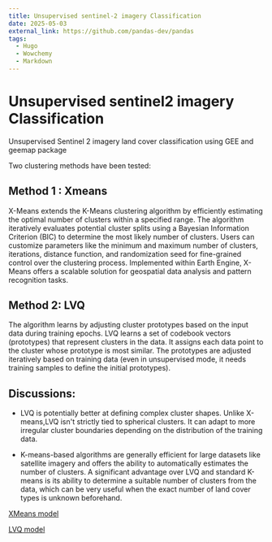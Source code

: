```yaml
---
title: Unsupervised sentinel-2 imagery Classification
date: 2025-05-03
external_link: https://github.com/pandas-dev/pandas
tags:
  - Hugo
  - Wowchemy
  - Markdown
---
```


# Unsupervised sentinel2 imagery Classification
Unsupervised Sentinel 2 imagery land cover classification using GEE and geemap package

Two clustering methods have been tested: 

## Method 1  : Xmeans

X-Means extends the K-Means clustering algorithm by efficiently estimating the optimal number of clusters within a specified range.
The algorithm iteratively evaluates potential cluster splits using a Bayesian Information Criterion (BIC) to determine the most likely number of clusters.
Users can customize parameters like the minimum and maximum number of clusters, iterations, distance function, and randomization seed for fine-grained control over the clustering process.
Implemented within Earth Engine, X-Means offers a scalable solution for geospatial data analysis and pattern recognition tasks.


 ## Method 2: LVQ
 
The algorithm learns by adjusting cluster prototypes based on the input data during training epochs.
LVQ learns a set of codebook vectors (prototypes) that represent clusters in the data. It assigns each data point to the cluster whose prototype is most similar. The prototypes are adjusted iteratively based on training data (even in unsupervised mode, it needs training samples to define the initial prototypes).

## Discussions:

- LVQ is potentially better at defining complex cluster shapes. Unlike X-means,LVQ isn't strictly tied to spherical clusters. It can adapt to more irregular cluster boundaries depending on the distribution of the training data.

-  K-means-based algorithms are generally efficient for large datasets like satellite imagery and offers the ability to automatically estimates the number of clusters. A significant advantage over LVQ and standard K-means is its ability to determine a suitable number of clusters from the data, which can be very useful when the exact number of land cover types is unknown beforehand.

[XMeans model](https://github.com/fadodo/unsupervised_sentinel2__imagery_classification/blob/main/xmeans_clusterred.html)

[LVQ model](https://github.com/fadodo/unsupervised_sentinel2__imagery_classification/blob/main/lvq_clustered.html)


<!--more-->
